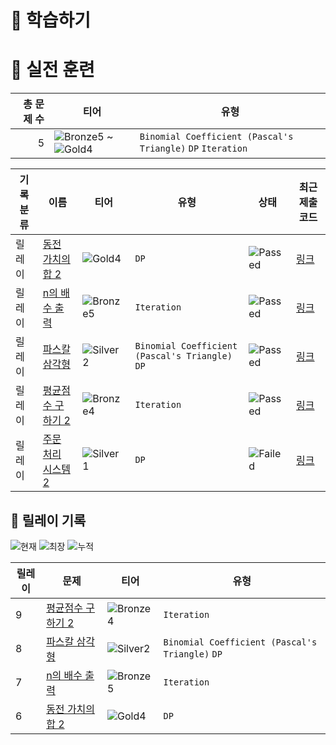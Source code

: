 # 📖 학습하기

# 🥇 실전 훈련
|총 문제 수|티어|유형|
|---:|---|---|
|5|![Bronze5][b5] ~ ![Gold4][g4]|`Binomial Coefficient (Pascal's Triangle)` `DP` `Iteration`|

|기록분류|이름|티어|유형|상태|최근 제출 코드|
|---|---|---|---|---|---|
|릴레이|[동전 가치의 합 2](https://www.codetree.ai/training-field/search/problems/sum-of-coin-values-2)|![Gold4][g4]|`DP`|![Passed][passed]|[링크](https://github.com/dkqjrm/codetree-TILs/blob/main/240516/%EB%8F%99%EC%A0%84%20%EA%B0%80%EC%B9%98%EC%9D%98%20%ED%95%A9%202/sum-of-coin-values-2.py)|
|릴레이|[n의 배수 출력](https://www.codetree.ai/training-field/search/problems/multiples-output-of-n)|![Bronze5][b5]|`Iteration`|![Passed][passed]|[링크](https://github.com/dkqjrm/codetree-TILs/blob/main/240516/n%EC%9D%98%20%EB%B0%B0%EC%88%98%20%EC%B6%9C%EB%A0%A5/multiples-output-of-n.py)|
|릴레이|[파스칼 삼각형](https://www.codetree.ai/training-field/search/problems/pascal-triangle)|![Silver2][s2]|`Binomial Coefficient (Pascal's Triangle)` `DP`|![Passed][passed]|[링크](https://github.com/dkqjrm/codetree-TILs/blob/main/240516/%ED%8C%8C%EC%8A%A4%EC%B9%BC%20%EC%82%BC%EA%B0%81%ED%98%95/pascal-triangle.py)|
|릴레이|[평균점수 구하기 2](https://www.codetree.ai/training-field/search/problems/print-average-2)|![Bronze4][b4]|`Iteration`|![Passed][passed]|[링크](https://github.com/dkqjrm/codetree-TILs/blob/main/240516/%ED%8F%89%EA%B7%A0%EC%A0%90%EC%88%98%20%EA%B5%AC%ED%95%98%EA%B8%B0%202/print-average-2.py)|
|릴레이|[주문 처리 시스템 2](https://www.codetree.ai/training-field/search/problems/order-processing-system-2)|![Silver1][s1]|`DP`|![Failed][failed]|[링크](https://github.com/dkqjrm/codetree-TILs/blob/main/240516/%EC%A3%BC%EB%AC%B8%20%EC%B2%98%EB%A6%AC%20%EC%8B%9C%EC%8A%A4%ED%85%9C%202/order-processing-system-2.py)|


## 🏃 릴레이 기록
![현재](https://img.shields.io/badge/현재_릴레이-9-%235cb85c.svg?for-the-badge)
![최장](https://img.shields.io/badge/최장_릴레이-9-%23E34F26.svg?for-the-badge)
![누적](https://img.shields.io/badge/누적_릴레이-9-%2300599C.svg?for-the-badge)

|릴레이|문제|티어|유형|
|---|---|---|---|
|9|[평균점수 구하기 2](https://www.codetree.ai/training-field/search/problems/print-average-2)|![Bronze4][b4]|`Iteration`|
|8|[파스칼 삼각형](https://www.codetree.ai/training-field/search/problems/pascal-triangle)|![Silver2][s2]|`Binomial Coefficient (Pascal's Triangle)` `DP`|
|7|[n의 배수 출력](https://www.codetree.ai/training-field/search/problems/multiples-output-of-n)|![Bronze5][b5]|`Iteration`|
|6|[동전 가치의 합 2](https://www.codetree.ai/training-field/search/problems/sum-of-coin-values-2)|![Gold4][g4]|`DP`|










[b5]: https://img.shields.io/badge/Bronze_5-%235D3E31.svg
[b4]: https://img.shields.io/badge/Bronze_4-%235D3E31.svg
[b3]: https://img.shields.io/badge/Bronze_3-%235D3E31.svg
[b2]: https://img.shields.io/badge/Bronze_2-%235D3E31.svg
[b1]: https://img.shields.io/badge/Bronze_1-%235D3E31.svg
[s5]: https://img.shields.io/badge/Silver_5-%23394960.svg
[s4]: https://img.shields.io/badge/Silver_4-%23394960.svg
[s3]: https://img.shields.io/badge/Silver_3-%23394960.svg
[s2]: https://img.shields.io/badge/Silver_2-%23394960.svg
[s1]: https://img.shields.io/badge/Silver_1-%23394960.svg
[g5]: https://img.shields.io/badge/Gold_5-%23FFC433.svg
[g4]: https://img.shields.io/badge/Gold_4-%23FFC433.svg
[g3]: https://img.shields.io/badge/Gold_3-%23FFC433.svg
[g2]: https://img.shields.io/badge/Gold_2-%23FFC433.svg
[g1]: https://img.shields.io/badge/Gold_1-%23FFC433.svg
[p5]: https://img.shields.io/badge/Platinum_5-%2376DDD8.svg
[p4]: https://img.shields.io/badge/Platinum_4-%2376DDD8.svg
[p3]: https://img.shields.io/badge/Platinum_3-%2376DDD8.svg
[p2]: https://img.shields.io/badge/Platinum_2-%2376DDD8.svg
[p1]: https://img.shields.io/badge/Platinum_1-%2376DDD8.svg
[passed]: https://img.shields.io/badge/Passed-%23009D27.svg
[failed]: https://img.shields.io/badge/Failed-%23D24D57.svg
[easy]: https://img.shields.io/badge/쉬움-%235cb85c.svg?for-the-badge
[medium]: https://img.shields.io/badge/보통-%23FFC433.svg?for-the-badge
[hard]: https://img.shields.io/badge/어려움-%23D24D57.svg?for-the-badge